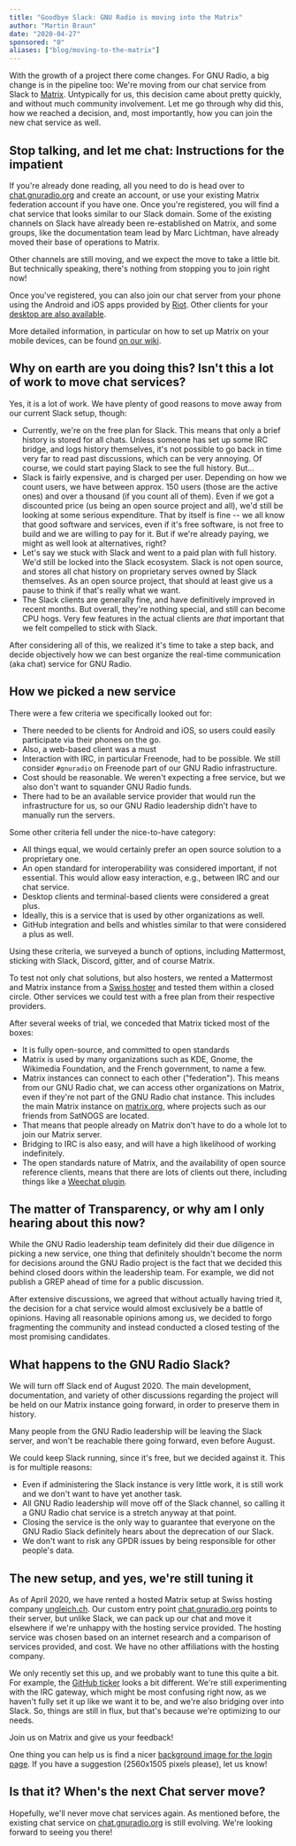 ```yaml
---
title: "Goodbye Slack: GNU Radio is moving into the Matrix"
author: "Martin Braun"
date: "2020-04-27"
sponsored: "0"
aliases: ["blog/moving-to-the-matrix"]
---
```


With the growth of a project there come changes. For GNU Radio, a big change is
in the pipeline too: We're moving from our chat service from Slack to
[Matrix](https://chat.gnuradio.org).
Untypically for us, this decision came about pretty quickly, and without much
community involvement. Let me go through why did this, how we reached a decision,
and, most importantly, how you can join the new chat service as well.

<!--more-->


## Stop talking, and let me chat: Instructions for the impatient

If you're already done reading, all you need to do is head over to
[chat.gnuradio.org](https://chat.gnuradio.org) and create an account, or use
your existing Matrix federation account if you have one.
Once you're registered, you will find a chat service that looks similar to our Slack
domain. Some of the existing channels on Slack have already been re-established
on Matrix, and some groups, like the documentation team lead by Marc Lichtman,
have already moved their base of operations to Matrix.

Other channels are still moving, and we expect the move to take a little bit.
But technically speaking, there's nothing from stopping you to join right now!

Once you've registered, you can also join our chat server from your phone using
the Android and iOS apps provided by [Riot](https://riot.im). Other clients for
your [desktop are also available](https://matrix.org/clients/).

More detailed information, in particular on how to set up Matrix on your mobile
devices, can be found [on our wiki](https://wiki.gnuradio.org/index.php/Chat).

## Why on earth are you doing this? Isn't this a lot of work to move chat services?

Yes, it is a lot of work. We have plenty of good reasons to move away from our
current Slack setup, though:

- Currently, we're on the free plan for Slack. This means that only a brief
  history is stored for all chats. Unless someone has set up some IRC bridge,
  and logs history themselves, it's not possible to go back in time very far to
  read past discussions, which can be very annoying. Of course, we could start
  paying Slack to see the full history. But...
- Slack is fairly expensive, and is charged per user. Depending on how we count
  users, we have between approx. 150 users (those are the active ones) and over
  a thousand (if you count all of them). Even if we got a discounted price (us
  being an open source project and all), we'd still be looking at some serious
  expenditure. That by itself is fine -- we all know that good software and
  services, even if it's free software, is not free to build and we are willing
  to pay for it. But if we're already paying, we might as well look at
  alternatives, right?
- Let's say we stuck with Slack and went to a paid plan with full history. We'd
  still be locked into the Slack ecosystem. Slack is not open source, and stores
  all chat history on proprietary serves owned by Slack themselves. As an open
  source project, that should at least give us a pause to think if that's really
  what we want.
- The Slack clients are generally fine, and have definitively improved in recent
  months. But overall, they're nothing special, and still can become CPU hogs.
  Very few features in the actual clients are *that* important that we felt
  compelled to stick with Slack.

After considering all of this, we realized it's time to take a step back, and
decide objectively how we can best organize the real-time communication (aka chat)
service for GNU Radio.

## How we picked a new service

There were a few criteria we specifically looked out for:

- There needed to be clients for Android and iOS, so users could easily
  participate via their phones on the go.
- Also, a web-based client was a must
- Interaction with IRC, in particular Freenode, had to be possible. We still
  consider `#gnuradio` on Freenode part of our GNU Radio infrastructure.
- Cost should be reasonable. We weren't expecting a free service, but we also
  don't want to squander GNU Radio funds.
- There had to be an available service provider that would run the infrastructure
  for us, so our GNU Radio leadership didn't have to manually run the servers.

Some other criteria fell under the nice-to-have category:

- All things equal, we would certainly prefer an open source solution to a
  proprietary one.
- An open standard for interoperability was considered important, if not
  essential. This would allow easy interaction, e.g., between IRC and our chat
  service.
- Desktop clients and terminal-based clients were considered a great plus.
- Ideally, this is a service that is used by other organizations as well.
- GitHub integration and bells and whistles similar to that were considered a
  plus as well.

Using these criteria, we surveyed a bunch of options, including Mattermost,
sticking with Slack, Discord, gitter, and of course Matrix.

To test not only chat solutions, but also hosters, we rented a Mattermost and
Matrix instance from a [Swiss hoster](https://ungleich.ch) and tested them within
a closed circle. Other services we could test with a free plan from their
respective providers.

After several weeks of trial, we conceded that Matrix ticked most of the boxes:

- It is fully open-source, and committed to open standards
- Matrix is used by many organizations such as KDE, Gnome, the Wikimedia Foundation,
  and the French government, to name a few.
- Matrix instances can connect to each other ("federation"). This means from our
  GNU Radio chat, we can access other organizations on Matrix, even if they're
  not part of the GNU Radio chat instance. This includes the main Matrix instance
  on [matrix.org](https://matrix.org), where projects such as our friends from
  SatNOGS are located.
- That means that people already on Matrix don't have to do a whole lot to join
  our Matrix server.
- Bridging to IRC is also easy, and will have a high likelihood of working
  indefinitely.
- The open standards nature of Matrix, and the availability of open source
  reference clients, means that there are lots of clients out there, including
  things like a [Weechat plugin](https://github.com/poljar/weechat-matrix).


## The matter of Transparency, or why am I only hearing about this now?

While the GNU Radio leadership team definitely did their due diligence in
picking a new service, one thing that definitely shouldn't become the norm for
decisions around the GNU Radio project is the fact that we decided this behind
closed doors within the leadership team. For example, we did not publish a GREP
ahead of time for a public discussion.

After extensive discussions, we agreed that without actually having tried it,
the decision for a chat service would almost exclusively be a battle of
opinions. Having all reasonable opinions among us, we decided to forgo
fragmenting the community and instead conducted a closed testing of the most
promising candidates.

## What happens to the GNU Radio Slack?

We will turn off Slack end of August 2020.
The main development, documentation, and variety of other discussions regarding
the project will be held on our
Matrix instance going forward, in order to preserve them in history.

Many people from the GNU Radio leadership will be leaving the Slack server, and
won't be reachable there going forward, even before August.

We could keep Slack running, since it's free, but we decided against it. This is
for multiple reasons:
- Even if administering the Slack instance is very little work, it is still work
  and we don't want to have yet another task.
- All GNU Radio leadership will move off of the Slack channel, so calling it a
  GNU Radio chat service is a stretch anyway at that point.
- Closing the service is the only way to guarantee that everyone on the GNU Radio
  Slack definitely hears about the deprecation of our Slack.
- We don't want to risk any GPDR issues by being responsible for other people's
  data.

## The new setup, and yes, we're still tuning it

As of April 2020, we have rented a hosted Matrix setup at Swiss hosting company
[ungleich.ch](https://ungleich.ch/u/products/hosted-matrix-chat/). Our custom
entry point [chat.gnuradio.org](https://chat.gnuradio.org) points to their
server, but unlike Slack, we can pack up our chat and move it elsewhere if we're
unhappy with the hosting service provided. The hosting service was chosen based
on an internet research and a comparison of services provided, and cost. We have
no other affiliations with the hosting company.

We only recently set this up, and we probably want to tune this quite a bit. For
example, the [GitHub ticker](https://matrix.to/#/#github-gnuradio:gnuradio.org)
looks a bit different.  We're still experimenting with the IRC
gateway, which might be most confusing right now, as we haven't fully set it up
like we want it to be, and we're also bridging over into Slack. So, things are
still in flux, but that's because we're optimizing to our needs.

Join us on Matrix and give us your feedback!

One thing you can help us is find a nicer
[background image for the login page](https://matrix.gnuradio.org/themes/riot/img/backgrounds/valley.jpg).
If you have a suggestion (2560x1505 pixels please), let us know!


## Is that it? When's the next Chat server move?

Hopefully, we'll never move chat services again. As mentioned before, the existing
chat service on [chat.gnuradio.org](https://chat.gnuradio.org) is still
evolving. We're looking forward to seeing you there!

